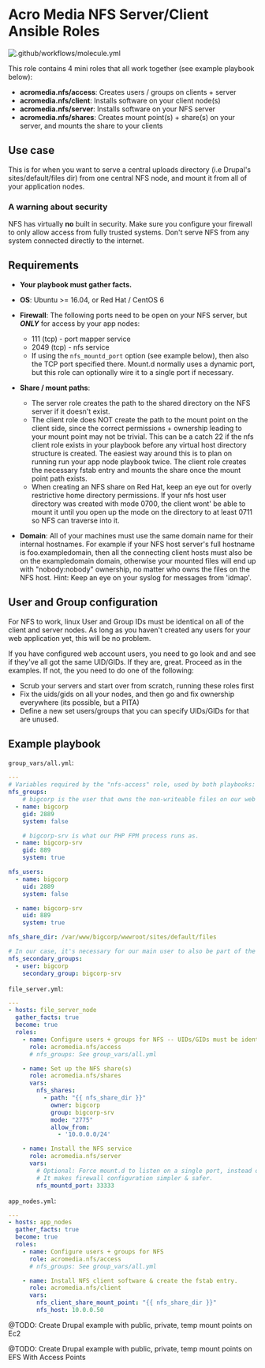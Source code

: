 # Acro Media NFS Server/Client Ansible Roles

![.github/workflows/molecule.yml](https://github.com/AcroMedia/ansible-role-nfs/workflows/.github/workflows/molecule.yml/badge.svg)

This role contains 4 mini roles that all work together (see example playbook below):
* **acromedia.nfs/access**: Creates users / groups on clients + server
* **acromedia.nfs/client**: Installs software on your client node(s)
* **acromedia.nfs/server**: Installs software on your NFS server
* **acromedia.nfs/shares**: Creates mount point(s) + share(s) on your server, and mounts the share to your clients


## Use case

This is for when you want to serve a central uploads directory (i.e Drupal's sites/default/files dir) from one central NFS node, and mount it from all of your application nodes.


### A warning about security

NFS has virtually **no** built in security. Make sure you configure your firewall to only allow access from fully trusted systems. Don't serve NFS from any system connected directly to the internet.


## Requirements

- **Your playbook must gather facts.**

- **OS**: Ubuntu >= 16.04, or Red Hat / CentOS 6

- **Firewall**: The following ports need to be open on your NFS server, but ***ONLY*** for access by your app nodes:
    - 111 (tcp) - port mapper service
    - 2049 (tcp) - nfs service
    - If using the `nfs_mountd_port` option (see example below), then also the TCP port specified there. Mount.d normally uses a dynamic port, but this role can optionally wire it to a single port if necessary.

- **Share / mount paths**:
  - The server role creates the path to the shared directory on the NFS server if it doesn't exist.
  - The client role does NOT create the path to the mount point on the client side, since the correct permissions + ownership leading to your mount point may not be trivial. This can be a catch 22 if the nfs client role exists in your playbook before any virtual host directory structure is created. The easiest way around this is to plan on running run your app node playbook twice. The client role creates the necessary fstab entry and mounts the share once the mount point path exists.
  - When creating an NFS share on Red Hat, keep an eye out for overly restrictive home directory permissions. If your nfs host user directory was created with mode 0700, the client wont' be able to mount it until you open up the mode on the directory to at least 0711 so NFS can traverse into it.

- **Domain**: All of your machines must use the same domain name for their internal hostnames. For example if your NFS host server's full hostname is foo.exampledomain, then all the connecting client hosts must also be on the exampledomain domain, otherwise your mounted files will end up with "nobody:nobody" ownership, no matter who owns the files on the NFS host. Hint: Keep an eye on your syslog for messages from 'idmap'.


## User and Group configuration

For NFS to work, linux User and Group IDs must be identical on all of the client and server nodes. As long as you haven't created any users for your web application yet, this will be no problem.

If you have configured web account users, you need to go look and and see if they've all got the same UID/GIDs. If they are, great.  Proceed as in the examples. If not, the you need to do one of the following:
  - Scrub your servers and start over from scratch, running these roles first
  - Fix the uids/gids on all your nodes, and then go and fix ownership everywhere (its possible, but a PITA)
  - Define a new set users/groups that you can specify UIDs/GIDs for that are unused.

## Example playbook

`group_vars/all.yml`:
```yaml
---
# Variables required by the "nfs-access" role, used by both playbooks:
nfs_groups:
    # bigcorp is the user that owns the non-writeable files on our web server.
  - name: bigcorp
    gid: 2889
    system: false

    # bigcorp-srv is what our PHP FPM process runs as.
  - name: bigcorp-srv
    gid: 889
    system: true

nfs_users:
  - name: bigcorp
    uid: 2889
    system: false

  - name: bigcorp-srv
    uid: 889
    system: true

nfs_share_dir: /var/www/bigcorp/wwwroot/sites/default/files

# In our case, it's necessary for our main user to also be part of the group that writes the files to the share.
nfs_secondary_groups:
  - user: bigcorp
    secondary_group: bigcorp-srv

```

`file_server.yml`:
```yaml
---
- hosts: file_server_node
  gather_facts: true
  become: true
  roles:  
    - name: Configure users + groups for NFS -- UIDs/GIDs must be identical to those on the client machines
      role: acromedia.nfs/access
      # nfs_groups: See group_vars/all.yml

    - name: Set up the NFS share(s)
      role: acromedia.nfs/shares
      vars:
        nfs_shares:
          - path: "{{ nfs_share_dir }}"
            owner: bigcorp
            group: bigcorp-srv
            mode: "2775"
            allow_from:
              - '10.0.0.0/24'

    - name: Install the NFS service
      role: acromedia.nfs/server
      vars:
        # Optional: Force mount.d to listen on a single port, instead of letting it be dynamic.
        # It makes firewall configuration simpler & safer.
        nfs_mountd_port: 33333

```

`app_nodes.yml`:
```yaml
---
- hosts: app_nodes
  gather_facts: true
  become: true
  roles:  
    - name: Configure users + groups for NFS
      role: acromedia.nfs/access
      # nfs_groups: See group_vars/all.yml

    - name: Install NFS client software & create the fstab entry.
      role: acromedia.nfs/client
      vars:
        nfs_client_share_mount_point: "{{ nfs_share_dir }}"
        nfs_host: 10.0.0.50
```

@TODO: Create Drupal example with public, private, temp mount points on Ec2

@TODO: Create Drupal example with public, private, temp mount points on EFS With Access Points
